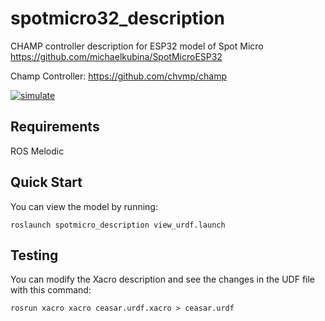# spotmicro32_description

CHAMP controller description for ESP32 model of Spot Micro
https://github.com/michaelkubina/SpotMicroESP32

Champ Controller:
https://github.com/chvmp/champ

[![simulate](https://img.youtube.com/vi/VBxURF_wAiI/0.jpg)](https://youtu.be/VBxURF_wAiI "Simulate")

## Requirements
ROS Melodic

## Quick Start

You can view the model by running:

    roslaunch spotmicro_description view_urdf.launch

## Testing

You can modify the Xacro description and see the changes in the UDF file with this command:

    rosrun xacro xacro ceasar.urdf.xacro > ceasar.urdf
